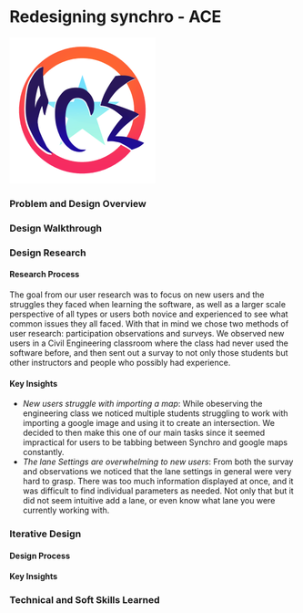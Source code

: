 # Redesigning synchro - ACE
![](https://github.com/2frogfrog/SynchroHCI/blob/3517aa6a9f9eb57b5bb03aefc25e42dd9be02640/project_report/images/logo.png)

### **Problem and Design Overview**


### Design Walkthrough



### Design Research 
#### Research Process
The goal from our user research was to focus on new users and the struggles they faced when learning the software, as well as a larger
scale perspective of all types or users both novice and experienced to see what common issues they all faced. With that in mind we 
chose two methods of user research: participation observations and surveys. We observed new users in a Civil Engineering classroom 
where the class had never used the software before, and then sent out a survay to not only those students but other instructors and 
people who possibly had experience.
#### Key Insights
- *New users struggle with importing a map*: While obeserving the engineering class we noticed multiple students struggling to work with importing a google image and using it
  to create an intersection. We decided to then make this one of our main tasks since it seemed impractical for users to be tabbing 
  between Synchro and google maps constantly.
- *The lane Settings are overwhelming to new users*: From both the survay and observations we noticed that the lane settings in general were very hard to grasp. There was too much information displayed at once, and it was difficult to find individual parameters as needed.
  Not only that but it did not seem intuitive add a lane, or even know what lane you were currently working with. 




### Iterative Design
#### Design Process
#### Key Insights

### Technical and Soft Skills Learned



